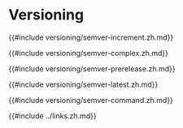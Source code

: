 # Versioning

{{#include versioning/semver-increment.zh.md}}

{{#include versioning/semver-complex.zh.md}}

{{#include versioning/semver-prerelease.zh.md}}

{{#include versioning/semver-latest.zh.md}}

{{#include versioning/semver-command.zh.md}}

{{#include ../links.zh.md}}
